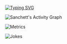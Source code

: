 
[![Typing SVG](https://readme-typing-svg.herokuapp.com/?lines=Hi+there+👋;I+am+Sancheet!;Full-stack+Developer;AI+Enthusiast;Open+Source+Contributor&center=true&size=22)](https://git.io/typing-svg)

![Sanchett's Activity Graph](https://github-readme-activity-graph.vercel.app/graph?username=sancheet230&theme=github-dark)

![Metrics](https://github.com/sancheet230/sancheet230/blob/main/github-metrics.svg)

![Jokes](https://readme-jokes.vercel.app/api)





<!--
**sancheet230/sancheet230** is a ✨ _special_ ✨ repository because its `README.md` (this file) appears on your GitHub profile.

Here are some ideas to get you started:

- 🔭 I’m currently working on ...
- 🌱 I’m currently learning ...
- 👯 I’m looking to collaborate on ...
- 🤔 I’m looking for help with ...
- 💬 Ask me about ...
- 📫 How to reach me: ...
- 😄 Pronouns: ...
- ⚡ Fun fact: ...
-->
